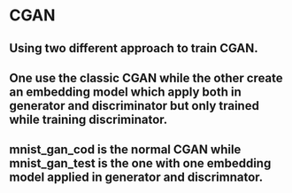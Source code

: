 # CGAN
## Using two different approach to train CGAN.
## One use the classic CGAN while the other create an embedding model which apply both in generator and discriminator but only trained while training discriminator.
## mnist_gan_cod is the normal CGAN while mnist_gan_test is the one with one embedding model applied in generator and discrimnator.
